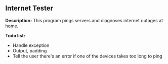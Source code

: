Internet Tester
--

**Description:**
This program pings servers and diagnoses internet outages at home.

**Todo list:**
* Handle exception
* Output, padding
* Tell the user there's an error if one of the devices takes too long to ping